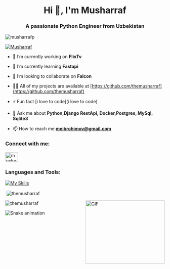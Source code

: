 <h1 align="center">Hi 👋, I'm Musharraf</h1>
<h3 align="center">A passionate Python Engineer from Uzbekistan</h3>

<p align="left"> <img src="https://komarev.com/ghpvc/?username=musharrafp&label=Profile%20views&color=0e75b6&style=flat" alt="musharrafp" /> </p>

<p align="left"> <a href="https://github.com/ryo-ma/github-profile-trophy"><img src="https://github-profile-trophy.vercel.app/?username=themusharraf" alt="Musharraf" /></a> </p>

- 🔭 I’m currently working on **FlixTv**

- 🌱 I’m currently learning **Fastapi**

- 👯 I’m looking to collaborate on **Falcon**

- 👨‍💻 All of my projects are available at [https://github.com/themusharraf](https://github.com/themusharraf)

- ⚡ Fun fact [i love to code](i love to code)

- 💬 Ask me about **Python,Django RestApi, Docker,Postgres, MySql, Sqlite3**

- 📫 How to reach me **meibrohimov@gmail.com**

<h3 align="left">Connect with me:</h3>
<p align="left">
<a href="https://linkedin.com/in/musharrafibragimov" target="blank"><img align="center" src="https://raw.githubusercontent.com/rahuldkjain/github-profile-readme-generator/master/src/images/icons/Social/linked-in-alt.svg" alt="musharrafibragimov" height="30" width="40" /></a>
</p>

<h3 align="left">Languages and Tools:</h3>


[![My Skills](https://skillicons.dev/icons?i=linux,cpp,go,python,django,fastapi,qt,tensorflow,postgresql,sqlite,mongodb,rabbitmq,git,docker,nginx,postman,selenium,sentry,html,css,vscode,atom,linkedin)](https://skillicons.dev)


<p>&nbsp;<img align="center" src="https://github-readme-stats.vercel.app/api?username=themusharraf&show_icons=true&locale=en" alt="themusharraf" /></p>
<img align="right" alt="GIF" src="https://user-images.githubusercontent.com/5355808/139111924-210cc6fa-9fb1-4dac-929d-6324a5836a92.gif" width="250" height="200" />
<p><img align="center" src="https://github-readme-streak-stats.herokuapp.com/?user=themusharraf&" alt="themusharraf" /></p>

![Snake animation](https://github.com/mirsaid-mirzohidov/mirsaid-mirzohidov/blob/output/github-contribution-grid-snake.svg)
